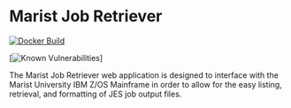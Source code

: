 # Marist Job Retriever

[![Docker Build](https://github.com/NHastings2/Marist-Retriever-2.0/actions/workflows/docker-push.yml/badge.svg?branch=main)](https://github.com/NHastings2/Marist-Retriever-2.0/actions/workflows/docker-push.yml)

[![Known Vulnerabilities](https://snyk.io/test/github/NHastingsN2/Marist-Retriever-2.0/badge.svg)]

The Marist Job Retriever web application is designed to interface with the Marist University IBM Z/OS Mainframe in order to allow for the easy listing, retrieval, and formatting of JES job output files. 
